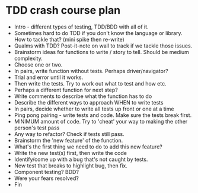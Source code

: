 # TDD crash course plan

- Intro - different types of testing, TDD/BDD with all of it.
- Sometimes hard to do TDD if you don't know the language or library. How to tackle that? (mini spike then re-write)
- Qualms with TDD? Post-it-note on wall to track if we tackle those issues.
- Brainstorm ideas for functions to write / story to tell. Should be medium complexity.
- Choose one or two.
- In pairs, write function without tests. Perhaps driver/navigator?
- Trial and error until it works.
- Then write the tests. Try to work out what to test and how etc.
- Perhaps a different function for next step?
- Write comments to describe what the function has to do
- Describe the different ways to approach WHEN to write tests
- In pairs, decide whether to write all tests up front or one at a time
- Ping pong pairing - write tests and code. Make sure the tests break first.
- MINIMUM amount of code. Try to 'cheat' your way to making the other person's test pass
- Any way to refactor? Check if tests still pass.
- Brainstorm the 'new feature' of the function.
- What's the first thing we need to do to add this new feature?
- Write the new test(s) first, then write the code
- Identify/come up with a bug that's not caught by tests.
- New test that breaks to highlight bug, then fix.
- Component testing? BDD?
- Were your fears resolved?
- Fin
